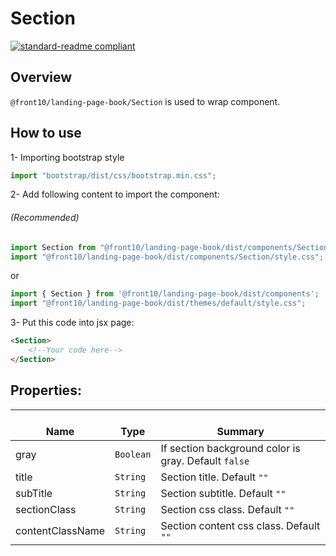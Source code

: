 # Section

[![standard-readme compliant](https://img.shields.io/badge/standard--readme-OK-green.svg?style=flat-square)](https://github.com/RichardLitt/standard-readme)

## Overview

`@front10/landing-page-book/Section` is used to wrap component.

## How to use
1- Importing bootstrap style

```js
import "bootstrap/dist/css/bootstrap.min.css";
```
2- Add following content to import the component:

###### (Recommended)
```js
import Section from "@front10/landing-page-book/dist/components/Section";
import "@front10/landing-page-book/dist/components/Section/style.css";
```
or

```js
import { Section } from '@front10/landing-page-book/dist/components';
import "@front10/landing-page-book/dist/themes/default/style.css";
```

3- Put this code into jsx page:

```html
<Section>
    <!--Your code here-->
</Section>
```

## Properties:

| </br>Name        | </br>Type | </br>Summary                                         |
| ---------------- | --------- | ---------------------------------------------------- |
| gray             | `Boolean` | If section background color is gray. Default `false` |
| title            | `String`  | Section title. Default `""`                          |
| subTitle         | `String`  | Section subtitle. Default `""`                       |
| sectionClass     | `String`  | Section css class. Default `""`                      |
| contentClassName | `String`  | Section content css class. Default `""`              |

